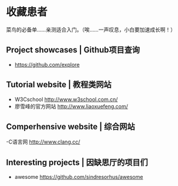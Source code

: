 # 收藏患者
菜鸟的必备单……亲测适合入门。（唉……一声叹息，小白要加速成长啊！）
## Project showcases | Github项目查询
- https://github.com/explore

## Tutorial website | 教程类网站
- W3Cschool  http://www.w3school.com.cn/
- 廖雪峰的官方网站 http://www.liaoxuefeng.com/

## Comperhensive website | 综合网站
-C语言网  http://www.clang.cc/

## Interesting projects | 因缺思厅的项目们
- awesome  https://github.com/sindresorhus/awesome
